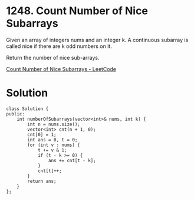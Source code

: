 # 1248. Count Number of Nice Subarrays

Given an array of integers nums and an integer k. A continuous subarray is called nice if there are k odd numbers on it.

Return the number of nice sub-arrays.

[Count Number of Nice Subarrays - LeetCode](https://leetcode.com/problems/count-number-of-nice-subarrays/)

# Solution
```
class Solution {
public:
    int numberOfSubarrays(vector<int>& nums, int k) {
        int n = nums.size();
        vector<int> cnt(n + 1, 0);
        cnt[0] = 1;
        int ans = 0, t = 0;
        for (int v : nums) {
            t += v & 1;
            if (t - k >= 0) {
                ans += cnt[t - k];
            }
            cnt[t]++;
        }
        return ans;
    }
};
```